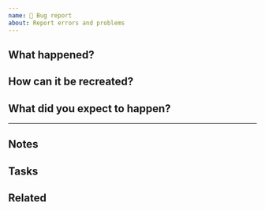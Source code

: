 ```yaml
---
name: 🐛 Bug report
about: Report errors and problems
---
```


## What happened?

<!-- A clear and concise description of what the bug is. -->

## How can it be recreated?

<!--
1. Go to '...'
2. Click on '....'
3. Scroll down to '....'
4. See error

Include screenshots here if relevant.
-->

## What did you expect to happen?

<!-- A clear and concise description of what you expected to happen. -->

***
<!-- Don't change below this line; fill out with a summary after the report has been investigated -->

## Notes

<!--
- We could do this
- More notes or suggestions
-->

## Tasks

<!--
- [ ] Do something
- [ ] Do another thing
  - [ ] And something else
-->

## Related

<!--
- Blocked by #123; blocks #456.
- Related to #789.
-->
